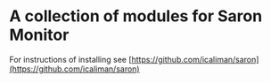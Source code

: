 A collection of modules for Saron Monitor
==================

For instructions of installing see [https://github.com/icaliman/saron](https://github.com/icaliman/saron)